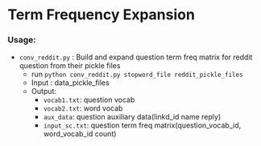 Term Frequency Expansion
========================

### Usage: 
- ```conv_reddit.py``` : Build and expand question term freq matrix for reddit question from their pickle files
	- run ```python conv_reddit.py stopword_file reddit_pickle_files```
	- Input : data_pickle_files
	- Output:
		- ```vocab1.txt```: question vocab
		- ```vocab2.txt```: word vocab
		- ```aux_data```: question auxiliary data(linkd_id name reply)
		- ```input_sc.txt```: question term freq matrix(question_vocab_id, word_vocab_id count)

		
